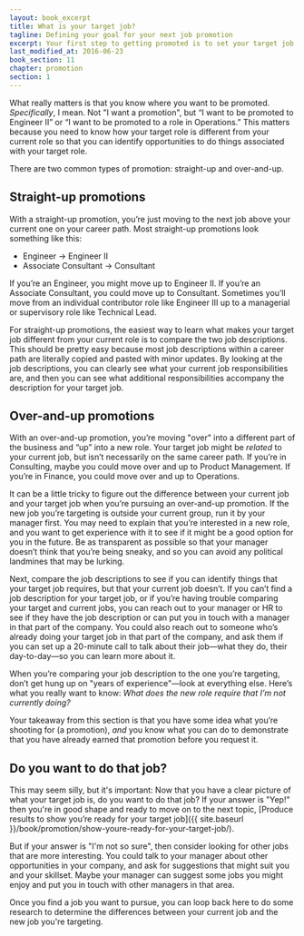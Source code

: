 ```yaml
---
layout: book_excerpt
title: What is your target job?
tagline: Defining your goal for your next job promotion
excerpt: Your first step to getting promoted is to set your target job. What specific job do you want to do next?
last_modified_at: 2016-06-23
book_section: 11
chapter: promotion
section: 1
---
```

What really matters is that you know where you want to be promoted. *Specifically*, I mean. Not "I want a promotion", but “I want to be promoted to Engineer II” or “I want to be promoted to a role in Operations.” This matters because you need to know how your target role is different from your current role so that you can identify opportunities to do things associated with your target role.

There are two common types of promotion: straight-up and over-and-up. 

## Straight-up promotions

With a straight-up promotion, you’re just moving to the next job above your current one on your career path. Most straight-up promotions look something like this:

* Engineer → Engineer II
* Associate Consultant → Consultant

If you’re an Engineer, you might move up to Engineer II. If you’re an Associate Consultant, you could move up to Consultant. Sometimes you’ll move from an individual contributor role like Engineer III up to a managerial or supervisory role like Technical Lead.

For straight-up promotions, the easiest way to learn what makes your target job different from your current role is to compare the two job descriptions. This should be pretty easy because most job descriptions within a career path are literally copied and pasted with minor updates. By looking at the job descriptions, you can clearly see what your current job responsibilities are, and then you can see what additional responsibilities accompany the description for your target job.

## Over-and-up promotions

With an over-and-up promotion, you’re moving "over" into a different part of the business and “up” into a new role. Your target job might be *related* to your current job, but isn’t necessarily on the same career path. If you’re in Consulting, maybe you could move over and up to Product Management. If you’re in Finance, you could move over and up to Operations.

It can be a little tricky to figure out the difference between your current job and your target job when you’re pursuing an over-and-up promotion. If the new job you’re targeting is outside your current group, run it by your manager first. You may need to explain that you’re interested in a new role, and you want to get experience with it to see if it might be a good option for you in the future. Be as transparent as possible so that your manager doesn’t think that you’re being sneaky, and so you can avoid any political landmines that may be lurking.

Next, compare the job descriptions to see if you can identify things that your target job requires, but that your current job doesn’t. If you can’t find a job description for your target job, or if you’re having trouble comparing your target and current jobs, you can reach out to your manager or HR to see if they have the job description or can put you in touch with a manager in that part of the company. You could also reach out to someone who’s already doing your target job in that part of the company, and ask them if you can set up a 20-minute call to talk about their job—what they do, their day-to-day—so you can learn more about it. 

When you’re comparing your job description to the one you’re targeting, don’t get hung up on "years of experience"—look at everything else. Here’s what you really want to know: *What does the new role require that I’m not currently doing?*

Your takeaway from this section is that you have some idea what you’re shooting for (a promotion), *and* you know what you can do to demonstrate that you have already earned that promotion before you request it.

## Do you want to do that job?

This may seem silly, but it's important: Now that you have a clear picture of what your target job is, do you want to do that job? If your answer is "Yep!" then you're in good shape and ready to move on to the next topic, [Produce results to show you’re ready for your target job]({{ site.baseurl }}/book/promotion/show-youre-ready-for-your-target-job/).

But if your answer is "I'm not so sure", then consider looking for other jobs that are more interesting. You could talk to your manager about other opportunities in your company, and ask for suggestions that might suit you and your skillset. Maybe your manager can suggest some jobs you might enjoy and put you in touch with other managers in that area. 

Once you find a job you want to pursue, you can loop back here to do some research to determine the differences between your current job and the new job you're targeting.